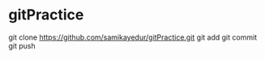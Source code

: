 # gitPractice
git clone <https://github.com/samikayedur/gitPractice.git>
git add 
git commit
git push
